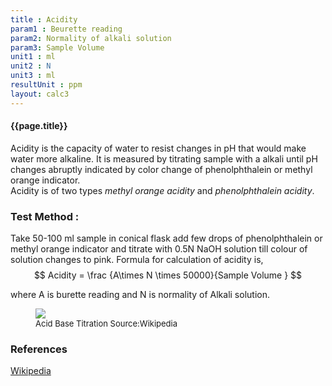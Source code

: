 ```yaml
---
title : Acidity
param1 : Beurette reading
param2: Normality of alkali solution
param3: Sample Volume 
unit1 : ml
unit2 : N
unit3 : ml
resultUnit : ppm 
layout: calc3
---
```


#### {{page.title}}
Acidity is the capacity of water to resist changes in pH that would make water more alkaline.
It is measured by titrating sample with a alkali until pH changes abruptly indicated by color change of phenolphthalein or methyl orange indicator.  
Acidity is of two types _methyl orange acidity_ and _phenolphthalein acidity_.
### Test Method : 
Take 50-100 ml sample in conical flask add few drops of phenolphthalein or methyl orange indicator and titrate with 0.5N NaOH solution till colour of solution changes to pink.
Formula for calculation of acidity  is,
$$ Acidity  = \frac {A\times N \times 50000}{Sample Volume } $$ 
    

where A is burette reading and N is normality of Alkali solution.


<figure>
<img src = "https://upload.wikimedia.org/wikipedia/commons/8/8c/Titolazione.gif"/>
<figcaption style = "font-size :13px"  > Acid Base Titration Source:Wikipedia     </figcaption>
</figure>



### References
[Wikipedia](https://en.wikipedia.org/wiki/PH)
  
<script>  
    const inputs = document.querySelectorAll('.outlined-field input:not([readonly])');    
    inputs.forEach(input => {
      // Check on input
      input.addEventListener('input', () => {
        if (input.value) {
          input.closest('.outlined-field').classList.add('has-content');
        } else {
          input.closest('.outlined-field').classList.remove('has-content');
        }        
        // Auto-calculate on every input change
        calculate();
      });      
      // Check on page load
      if (input.value) {
        input.closest('.outlined-field').classList.add('has-content');
      }
    });

    // Calculate function 
    function calculate() {
      const beuretteReading = parseFloat(document.getElementById('param1').value) || 0;
      const normality = parseFloat(document.getElementById('param2').value) || 0;
      const sampleVolume= parseFloat(document.getElementById('param3').value) || 0;
      //const param4 = parseFloat(document.getElementById('param4').value) || 0;
      //const param5 = parseFloat(document.getElementById('param5').value) || 0;
      
      // Example calculation: sum of all parameters
      // Replace this with your actual formula
      const result = (beuretteReading*normality*50000)/sampleVolume
      
      document.getElementById('result').value = result.toFixed(2);
    }


</script>